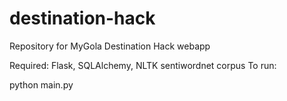 # destination-hack
Repository for MyGola Destination Hack webapp

Required: Flask, SQLAlchemy, NLTK sentiwordnet corpus
To run:

python main.py
